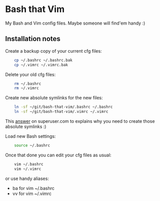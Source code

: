 # Bash that Vim

My Bash and Vim config files. Maybe someone will find'em handy :)


## Installation notes

Create a backup copy of your current cfg files:
```bash
    cp ~/.bashrc ~/.bashrc.bak
    cp ~/.vimrc ~/.vimrc.bak
```

Delete your old cfg files:
```bash
    rm ~/.bashrc 
    rm ~/.vimrc
```

Create new absolute symlinks for the new files:
```bash
    ln -sf ~/git/bash-that-vim/.bashrc ~/.bashrc
    ln -sf ~/git/bash-that-vim/.vimrc ~/.vimrc
```
This [answer](http://superuser.com/a/422477) on superuser.com to explains why 
you need to create those absolute symlinks :)


Load new Bash settings:
```bash
    source ~/.bashrc
```

Once that done you can edit your cfg files as usual:
```bash
    vim ~/.bashrc 
    vim ~/.vimrc
```

or use handy aliases:
* ba for vim ~/.bashrc
* vv for vim ~/.vimrc

